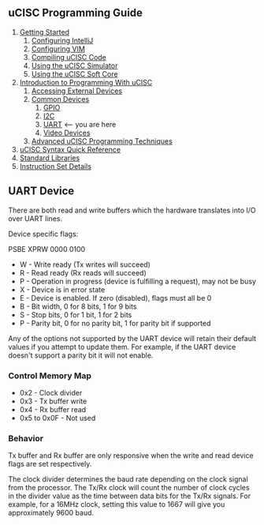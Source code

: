 ## uCISC Programming Guide

1. [Getting Started](1.0_Getting_Started.md)
   1. [Configuring IntelliJ](1.1_Configuring_IntelliJ.md)
   2. [Configuring VIM](1.2_Configuring_VIM.md)
   3. [Compiling uCISC Code](1.3_Compiling_uCISC_Code.md)
   4. [Using the uCISC Simulator](1.4_Simulating_uCISC.md)
   5. [Using the uCISC Soft Core](1.5_Running_uCISC_Soft_Core.md)
2. [Introduction to Programming With uCISC](2.0_Program_With_uCISC.md)
   1. [Accessing External Devices](2.1_Accessing_Devices.md)
   2. [Common Devices](2.2.0_Common_Devices.md)
      1. [GPIO](2.2.1_GPIO_Devices.md)
      2. [I2C](2.2.2_I2C_Devices.md)
      3. [UART](2.2.3_UART_Devices.md) <-- you are here
      4. [Video Devices](2.2.4_Video_Devices.md)
   3. [Advanced uCISC Programming Techniques](2.3_Advanced_Programming_Techniques.md)
3. [uCISC Syntax Quick Reference](3_Syntax_Quick_Reference.md)
4. [Standard Libraries](4_Standard_Libraries.md)
5. [Instruction Set Details](5_Instruction_Set_Details.md)

## UART Device

There are both read and write buffers which the hardware translates into I/O over
UART lines.

Device specific flags:

PSBE XPRW 0000 0100

* W - Write ready (Tx writes will succeed)
* R - Read ready (Rx reads will succeed)
* P - Operation in progress (device is fulfilling a request), may not be busy
* X - Device is in error state
* E - Device is enabled. If zero (disabled), flags must all be 0
* B - Bit width, 0 for 8 bits, 1 for 9 bits
* S - Stop bits, 0 for 1 bit, 1 for 2 bits
* P - Parity bit, 0 for no parity bit, 1 for parity bit if supported

Any of the options not supported by the UART device will retain their default values
if you attempt to update them. For example, if the UART device doesn't support a parity
bit it will not enable.

### Control Memory Map
* 0x2 - Clock divider
* 0x3 - Tx buffer write
* 0x4 - Rx buffer read
* 0x5 to 0x0F - Not used

### Behavior

Tx buffer and Rx buffer are only responsive when the write and read
device flags are set respectively.

The clock divider determines the baud rate depending on the clock signal from the
processor. The Tx/Rx clock will count the number of clock cycles in the divider
value as the time between data bits for the Tx/Rx signals. For example, for a 16MHz
clock, setting this value to 1667 will give you approximately 9600 baud.
